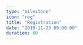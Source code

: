 ```yaml
---
type: "milestone"
icon: "reg"
title: "Registration"
date: "2019-11-23 09:00:00"
duration: 60
---
```


